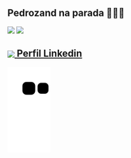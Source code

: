 ## Pedrozand na parada 🥶👨‍💻 
 
 <div>	
 
  <img height="150em" src="https://github-readme-stats.vercel.app/api?username=pedrozand&show_icons=true&count_private=true&theme=react&hide_border=true&bg_color=1F222E&title_color=79ff97&icon_color=79ff97" />
  <img height="150em" src="https://github-readme-stats.vercel.app/api/top-langs/?username=pedrozand&exclude_repo=machine-learning&langs_count=8&layout=compact&theme=react&hide_border=true&bg_color=1F222E&title_color=79ff97&icon_color=79ff97"/>
</div>

<h2><a href="https://www.linkedin.com/in/pedro-oliveira-644718206"> <img align="center" src="https://cdn-icons-png.flaticon.com/512/3536/3536505.png" width="50"> Perfil Linkedin </a></h2>

<div>
 
  ![Snake animation](https://github.com/rafaballerini/rafaballerini/blob/output/github-contribution-grid-snake.svg) 
</div>
